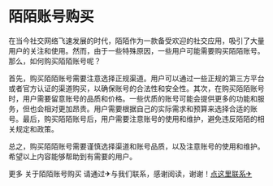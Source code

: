 # 陌陌账号购买

在当今社交网络飞速发展的时代，陌陌作为一款备受欢迎的社交应用，吸引了大量用户的关注和使用。然而，由于一些特殊原因，一些用户可能需要购买陌陌账号。那么，如何购买陌陌账号呢？

首先，购买陌陌账号需要注意选择正规渠道。用户可以通过一些正规的第三方平台或者官方认证的渠道购买，以确保账号的合法性和安全性。其次，在购买陌陌账号时，用户需要留意账号的品质和价格。一些优质的账号可能会提供更多的功能和服务，但也会相对更加昂贵。用户需要根据自己的实际需求和预算来选择合适的账号。最后，购买陌陌账号后，用户需要注意账号的使用和维护，避免违反陌陌的相关规定和政策。

总之，购买陌陌账号需要谨慎选择渠道和账号品质，以及注意账号的使用和维护。希望以上内容能够帮助到有需要的用户。

更多 关于陌陌账号购买 请通过✈与我们联系，感谢阅读，谢谢！[点这里联系✈](https://sim.k02.cc)